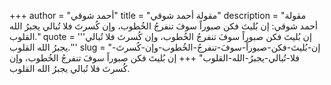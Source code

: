+++
author = "أحمد شوقي"
title = "مقولة أحمد شوقي"
description = "مقولة أحمد شوقي: ‏إن بُليتَ فكن صبوراً سوفَ تنفرجُ الخُطوب، وإن كُسرتَ فلا تُبالي يجبرُ الله القلوب."
quote = '''‏إن بُليتَ فكن صبوراً سوفَ تنفرجُ الخُطوب، وإن كُسرتَ فلا تُبالي يجبرُ الله القلوب.'''
slug = "‏إن-بُليتَ-فكن-صبوراً-سوفَ-تنفرجُ-الخُطوب-وإن-كُسرتَ-فلا-تُبالي-يجبرُ-الله-القلوب"
+++
‏إن بُليتَ فكن صبوراً سوفَ تنفرجُ الخُطوب، وإن كُسرتَ فلا تُبالي يجبرُ الله القلوب.
